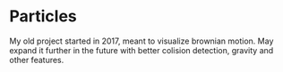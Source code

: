 # Particles

My old project started in 2017, meant to visualize brownian motion. May expand it further in the future with better colision detection, gravity and other features.
